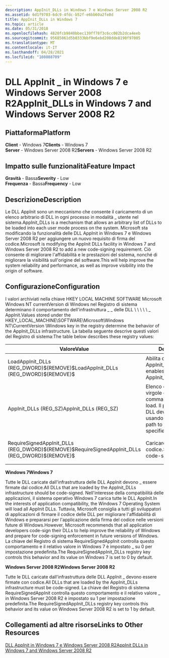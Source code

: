 ```yaml
---
description: AppInit_DLLs in Windows 7 e Windows Server 2008 R2
ms.assetid: 6d1f9703-6dc9-4fdc-b52f-e6bb60a2fe8d
title: AppInit_DLLs in Windows 7
ms.topic: article
ms.date: 05/31/2018
ms.openlocfilehash: 4820fcb9840bbec139ff78f3c6cc082b2dca4eeb
ms.sourcegitcommit: 95685061d5b0333bbf9e6ebd208dde8190f97005
ms.translationtype: MT
ms.contentlocale: it-IT
ms.lasthandoff: 04/28/2021
ms.locfileid: "108088709"
---
```

# <a name="appinit_dlls-in-windows-7-and-windows-server-2008-r2"></a><span data-ttu-id="4fd3e-103">DLL AppInit \_ in Windows 7 e Windows Server 2008 R2</span><span class="sxs-lookup"><span data-stu-id="4fd3e-103">AppInit\_DLLs in Windows 7 and Windows Server 2008 R2</span></span>

## <a name="platform"></a><span data-ttu-id="4fd3e-104">Piattaforma</span><span class="sxs-lookup"><span data-stu-id="4fd3e-104">Platform</span></span>

<span data-ttu-id="4fd3e-105">**Client** - Windows 7</span><span class="sxs-lookup"><span data-stu-id="4fd3e-105">**Clients** - Windows 7</span></span>  
<span data-ttu-id="4fd3e-106">**Server** - Windows Server 2008 R2</span><span class="sxs-lookup"><span data-stu-id="4fd3e-106">**Servers** - Windows Server 2008 R2</span></span>  









## <a name="feature-impact"></a><span data-ttu-id="4fd3e-107">Impatto sulle funzionalità</span><span class="sxs-lookup"><span data-stu-id="4fd3e-107">Feature Impact</span></span>

 <span data-ttu-id="4fd3e-108">**Gravità** - Bassa</span><span class="sxs-lookup"><span data-stu-id="4fd3e-108">**Severity** - Low</span></span>  
<span data-ttu-id="4fd3e-109">**Frequenza** - Bassa</span><span class="sxs-lookup"><span data-stu-id="4fd3e-109">**Frequency** - Low</span></span>  





## <a name="description"></a><span data-ttu-id="4fd3e-110">Descrizione</span><span class="sxs-lookup"><span data-stu-id="4fd3e-110">Description</span></span>

<span data-ttu-id="4fd3e-111">Le DLL AppInit sono un meccanismo che consente il caricamento di un elenco arbitrario di DLL in ogni processo in modalità \_ utente nel sistema.</span><span class="sxs-lookup"><span data-stu-id="4fd3e-111">AppInit\_DLLs is a mechanism that allows an arbitrary list of DLLs to be loaded into each user mode process on the system.</span></span> <span data-ttu-id="4fd3e-112">Microsoft sta modificando la funzionalità delle DLL AppInit in Windows 7 e Windows Server 2008 R2 per aggiungere un nuovo requisito di firma del codice.</span><span class="sxs-lookup"><span data-stu-id="4fd3e-112">Microsoft is modifying the AppInit DLLs facility in Windows 7 and Windows Server 2008 R2 to add a new code-signing requirement.</span></span> <span data-ttu-id="4fd3e-113">Ciò consente di migliorare l'affidabilità e le prestazioni del sistema, nonché di migliorare la visibilità sull'origine del software.</span><span class="sxs-lookup"><span data-stu-id="4fd3e-113">This will help improve the system reliability and performance, as well as improve visibility into the origin of software.</span></span>

## <a name="configuration"></a><span data-ttu-id="4fd3e-114">Configurazione</span><span class="sxs-lookup"><span data-stu-id="4fd3e-114">Configuration</span></span>

<span data-ttu-id="4fd3e-115">I valori archiviati nella chiave HKEY LOCAL MACHINE SOFTWARE Microsoft Windows NT currentVersion di Windows nel Registro di sistema determinano il comportamento dell'infrastruttura \_ \_ delle DLL \\ \\ \\ \\ \\ \_ AppInit.</span><span class="sxs-lookup"><span data-stu-id="4fd3e-115">Values stored under the HKEY\_LOCAL\_MACHINE\\SOFTWARE\\Microsoft\\Windows NT\\CurrentVersion \\Windows key in the registry determine the behavior of the AppInit\_DLLs infrastructure.</span></span> <span data-ttu-id="4fd3e-116">La tabella seguente descrive questi valori del Registro di sistema:</span><span class="sxs-lookup"><span data-stu-id="4fd3e-116">The table below describes these registry values:</span></span>



<table>
<thead>
<tr class="header">
<th><span data-ttu-id="4fd3e-117">Valore</span><span class="sxs-lookup"><span data-stu-id="4fd3e-117">Value</span></span></th>
<th><span data-ttu-id="4fd3e-118">Descrizione</span><span class="sxs-lookup"><span data-stu-id="4fd3e-118">Description</span></span></th>
<th><span data-ttu-id="4fd3e-119">Valori di esempio</span><span class="sxs-lookup"><span data-stu-id="4fd3e-119">Sample Values</span></span></th>
</tr>
</thead>
<tbody>
<tr class="odd">
<td rowspan="2"><span data-ttu-id="4fd3e-120">LoadAppInit_DLLs (REG_DWORD)${REMOVE}$</span><span class="sxs-lookup"><span data-stu-id="4fd3e-120">LoadAppInit_DLLs (REG_DWORD)${REMOVE}$</span></span><br />
</td>
<td rowspan="2"><span data-ttu-id="4fd3e-121">Abilita o disabilita a livello globale AppInit_DLLs.${REMOVE}$</span><span class="sxs-lookup"><span data-stu-id="4fd3e-121">Globally enables or disables AppInit_DLLs.${REMOVE}$</span></span><br />
</td>
<td><span data-ttu-id="4fd3e-122">0x0: AppInit_DLLs disabilitate.</span><span class="sxs-lookup"><span data-stu-id="4fd3e-122">0x0 – AppInit_DLLs are disabled.</span></span></td>
</tr>
<tr class="even">
<td><span data-ttu-id="4fd3e-123">0x1: AppInit_DLLs abilitate.</span><span class="sxs-lookup"><span data-stu-id="4fd3e-123">0x1 – AppInit_DLLs are enabled.</span></span></td>


</tr>
<tr class="odd">
<td><span data-ttu-id="4fd3e-124">AppInit_DLLs (REG_SZ)</span><span class="sxs-lookup"><span data-stu-id="4fd3e-124">AppInit_DLLs (REG_SZ)</span></span></td>
<td><span data-ttu-id="4fd3e-125">Elenco delimitato da spazi o virgole di DLL da caricare.</span><span class="sxs-lookup"><span data-stu-id="4fd3e-125">Space or comma delimited list of DLLs to load.</span></span> <span data-ttu-id="4fd3e-126">Il percorso completo della DLL deve essere specificato usando nomi brevi.</span><span class="sxs-lookup"><span data-stu-id="4fd3e-126">The complete path to the DLL should be specified using Short Names.</span></span></td>
<td><span data-ttu-id="4fd3e-127">C:\ PROGRA~1\WID288~1\MICROS~1.DLL</span><span class="sxs-lookup"><span data-stu-id="4fd3e-127">C:\ PROGRA~1\WID288~1\MICROS~1.DLL</span></span></td>
</tr>
<tr class="even">
<td rowspan="2"><span data-ttu-id="4fd3e-128">RequireSignedAppInit_DLLs (REG_DWORD)${REMOVE}$</span><span class="sxs-lookup"><span data-stu-id="4fd3e-128">RequireSignedAppInit_DLLs (REG_DWORD)${REMOVE}$</span></span><br />
</td>
<td rowspan="2"><span data-ttu-id="4fd3e-129">Caricare solo LE DLL firmate dal codice.${REMOVE}$</span><span class="sxs-lookup"><span data-stu-id="4fd3e-129">Only load code-signed DLLs.${REMOVE}$</span></span><br />
</td>
<td><span data-ttu-id="4fd3e-130">0x0: caricare le DLL.</span><span class="sxs-lookup"><span data-stu-id="4fd3e-130">0x0 – Load any DLLs.</span></span></td>
</tr>
<tr class="odd">
<td><span data-ttu-id="4fd3e-131">0x1: caricare solo LE DLL firmate dal codice.</span><span class="sxs-lookup"><span data-stu-id="4fd3e-131">0x1 – Load only code-signed DLLs.</span></span></td>


</tr>
</tbody>
</table>



 

<span data-ttu-id="4fd3e-132">**Windows 7**</span><span class="sxs-lookup"><span data-stu-id="4fd3e-132">**Windows 7**</span></span>

<span data-ttu-id="4fd3e-133">Tutte le DLL caricate dall'infrastruttura delle DLL AppInit devono \_ essere firmate dal codice.</span><span class="sxs-lookup"><span data-stu-id="4fd3e-133">All DLLs that are loaded by the AppInit\_DLLs infrastructure should be code-signed.</span></span> <span data-ttu-id="4fd3e-134">Nell'interesse della compatibilità delle applicazioni, il sistema operativo Windows 7 carica tutte le DLL AppInit.</span><span class="sxs-lookup"><span data-stu-id="4fd3e-134">In the interests of application compatibility, the Windows 7 Operating System will load all AppInit DLLs.</span></span> <span data-ttu-id="4fd3e-135">Tuttavia, Microsoft consiglia a tutti gli sviluppatori di applicazioni di firmare il codice delle DLL per migliorare l'affidabilità di Windows e prepararsi per l'applicazione della firma del codice nelle versioni future di Windows.</span><span class="sxs-lookup"><span data-stu-id="4fd3e-135">However, Microsoft recommends that all application developers code-sign their DLLs to help improve the reliability of Windows and prepare for code-signing enforcement in future versions of Windows.</span></span> <span data-ttu-id="4fd3e-136">La chiave del Registro di sistema RequireSignedAppInit controlla questo comportamento e il relativo valore in Windows 7 è impostato \_ su 0 per impostazione predefinita.</span><span class="sxs-lookup"><span data-stu-id="4fd3e-136">The RequireSignedAppInit\_DLLs registry key controls this behavior and its value on Windows 7 is set to 0 by default.</span></span>

<span data-ttu-id="4fd3e-137">**Windows Server 2008 R2**</span><span class="sxs-lookup"><span data-stu-id="4fd3e-137">**Windows Server 2008 R2**</span></span>

<span data-ttu-id="4fd3e-138">Tutte le DLL caricate dall'infrastruttura delle DLL AppInit \_ devono essere firmate con codice.</span><span class="sxs-lookup"><span data-stu-id="4fd3e-138">All DLLs that are loaded by the AppInit\_DLLs infrastructure must be code-signed.</span></span> <span data-ttu-id="4fd3e-139">La chiave del Registro di sistema RequireSignedAppInit controlla questo comportamento e il relativo valore \_ in Windows Server 2008 R2 è impostato su 1 per impostazione predefinita.</span><span class="sxs-lookup"><span data-stu-id="4fd3e-139">The RequireSignedAppInit\_DLLs registry key controls this behavior and its value on Windows Server 2008 R2 is set to 1 by default.</span></span>

## <a name="links-to-other-resources"></a><span data-ttu-id="4fd3e-140">Collegamenti ad altre risorse</span><span class="sxs-lookup"><span data-stu-id="4fd3e-140">Links to Other Resources</span></span>

<dl>

[<span data-ttu-id="4fd3e-141">DLL AppInit in Windows 7 e Windows Server 2008 R2</span><span class="sxs-lookup"><span data-stu-id="4fd3e-141">AppInit DLLs in Windows 7 and Windows Server 2008 R2</span></span>](/windows-hardware/drivers/install/)  
</dl>

 

 
